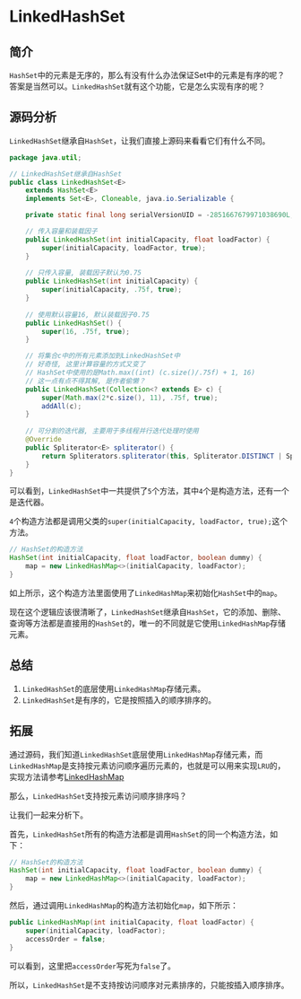# LinkedHashSet

## 简介

`HashSet`中的元素是无序的，那么有没有什么办法保证Set中的元素是有序的呢？答案是当然可以。`LinkedHashSet`就有这个功能，它是怎么实现有序的呢？

## 源码分析

`LinkedHashSet`继承自`HashSet`，让我们直接上源码来看看它们有什么不同。

```java
package java.util;

// LinkedHashSet继承自HashSet
public class LinkedHashSet<E>
    extends HashSet<E>
    implements Set<E>, Cloneable, java.io.Serializable {

    private static final long serialVersionUID = -2851667679971038690L;

    // 传入容量和装载因子
    public LinkedHashSet(int initialCapacity, float loadFactor) {
        super(initialCapacity, loadFactor, true);
    }
    
    // 只传入容量, 装载因子默认为0.75
    public LinkedHashSet(int initialCapacity) {
        super(initialCapacity, .75f, true);
    }
    
    // 使用默认容量16, 默认装载因子0.75
    public LinkedHashSet() {
        super(16, .75f, true);
    }

    // 将集合c中的所有元素添加到LinkedHashSet中
    // 好奇怪, 这里计算容量的方式又变了
    // HashSet中使用的是Math.max((int) (c.size()/.75f) + 1, 16)
    // 这一点有点不得其解, 是作者偷懒？
    public LinkedHashSet(Collection<? extends E> c) {
        super(Math.max(2*c.size(), 11), .75f, true);
        addAll(c);
    }
    
    // 可分割的迭代器, 主要用于多线程并行迭代处理时使用
    @Override
    public Spliterator<E> spliterator() {
        return Spliterators.spliterator(this, Spliterator.DISTINCT | Spliterator.ORDERED);
    }
}
```

可以看到，`LinkedHashSet`中一共提供了`5`个方法，其中`4`个是构造方法，还有一个是迭代器。

`4`个构造方法都是调用父类的`super(initialCapacity, loadFactor, true);`这个方法。

```java
// HashSet的构造方法
HashSet(int initialCapacity, float loadFactor, boolean dummy) {
    map = new LinkedHashMap<>(initialCapacity, loadFactor);
}
```

如上所示，这个构造方法里面使用了`LinkedHashMap`来初始化`HashSet`中的`map`。

现在这个逻辑应该很清晰了，`LinkedHashSet`继承自`HashSet`，它的添加、删除、查询等方法都是直接用的`HashSet`的，唯一的不同就是它使用`LinkedHashMap`存储元素。

## 总结

1. `LinkedHashSet`的底层使用`LinkedHashMap`存储元素。
2. `LinkedHashSet`是有序的，它是按照插入的顺序排序的。

## 拓展

通过源码，我们知道`LinkedHashSet`底层使用`LinkedHashMap`存储元素，而`LinkedHashMap`是支持按元素访问顺序遍历元素的，也就是可以用来实现`LRU`的，实现方法请参考[LinkedHashMap](/java/container/linkedhashmap/)

那么，`LinkedHashSet`支持按元素访问顺序排序吗？

让我们一起来分析下。

首先，`LinkedHashSet`所有的构造方法都是调用`HashSet`的同一个构造方法，如下：

```java
// HashSet的构造方法
HashSet(int initialCapacity, float loadFactor, boolean dummy) {
    map = new LinkedHashMap<>(initialCapacity, loadFactor);
}
```

然后，通过调用`LinkedHashMap`的构造方法初始化`map`，如下所示：

```java
public LinkedHashMap(int initialCapacity, float loadFactor) {
    super(initialCapacity, loadFactor);
    accessOrder = false;
}
```

可以看到，这里把`accessOrder`写死为`false`了。

所以，`LinkedHashSet`是不支持按访问顺序对元素排序的，只能按插入顺序排序。
